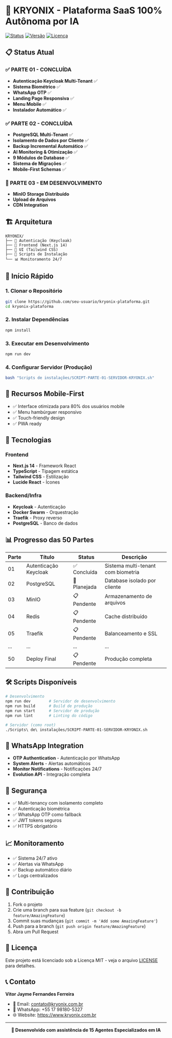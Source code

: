# 🚀 KRYONIX - Plataforma SaaS 100% Autônoma por IA

[![Status](https://img.shields.io/badge/Status-PARTE_02_CONCLUÍDA-brightgreen)](https://github.com/kryonix-ai)
[![Versão](https://img.shields.io/badge/Versão-1.0.0-blue)](https://github.com/kryonix-ai)
[![Licença](https://img.shields.io/badge/Licença-MIT-yellow)](LICENSE)

## 📋 Status Atual

### ✅ PARTE 01 - CONCLUÍDA
- **Autenticação Keycloak Multi-Tenant** ✅
- **Sistema Biométrico** ✅
- **WhatsApp OTP** ✅
- **Landing Page Responsiva** ✅
- **Menu Mobile** ✅
- **Instalador Automático** ✅

### ✅ PARTE 02 - CONCLUÍDA
- **PostgreSQL Multi-Tenant** ✅
- **Isolamento de Dados por Cliente** ✅
- **Backup Incremental Automático** ✅
- **AI Monitoring & Otimização** ✅
- **9 Módulos de Database** ✅
- **Sistema de Migrações** ✅
- **Mobile-First Schemas** ✅

### 🚧 PARTE 03 - EM DESENVOLVIMENTO
- **MinIO Storage Distribuído**
- **Upload de Arquivos**
- **CDN Integration**

## 🏗️ Arquitetura

```
KRYONIX/
├── 🔐 Autenticação (Keycloak)
├── 📱 Frontend (Next.js 14)
├── 🎨 UI (Tailwind CSS)
├── 🔧 Scripts de Instalação
└── 📊 Monitoramento 24/7
```

## 🚀 Início Rápido

### 1. Clonar o Repositório
```bash
git clone https://github.com/seu-usuario/kryonix-plataforma.git
cd kryonix-plataforma
```

### 2. Instalar Dependências
```bash
npm install
```

### 3. Executar em Desenvolvimento
```bash
npm run dev
```

### 4. Configurar Servidor (Produção)
```bash
bash "Scripts de instalações/SCRIPT-PARTE-01-SERVIDOR-KRYONIX.sh"
```

## 📱 Recursos Mobile-First

- ✅ Interface otimizada para 80% dos usuários mobile
- ✅ Menu hambúrguer responsivo
- ✅ Touch-friendly design
- ✅ PWA ready

## 🔧 Tecnologias

### Frontend
- **Next.js 14** - Framework React
- **TypeScript** - Tipagem estática
- **Tailwind CSS** - Estilização
- **Lucide React** - Ícones

### Backend/Infra
- **Keycloak** - Autenticação
- **Docker Swarm** - Orquestração
- **Traefik** - Proxy reverso
- **PostgreSQL** - Banco de dados

## 📊 Progresso das 50 Partes

| Parte | Título | Status | Descrição |
|-------|--------|--------|-----------|
| 01 | Autenticação Keycloak | ✅ Concluída | Sistema multi-tenant com biometria |
| 02 | PostgreSQL | 🚧 Planejada | Database isolado por cliente |
| 03 | MinIO | 📋 Pendente | Armazenamento de arquivos |
| 04 | Redis | 📋 Pendente | Cache distribuído |
| 05 | Traefik | 📋 Pendente | Balanceamento e SSL |
| ... | ... | ... | ... |
| 50 | Deploy Final | 📋 Pendente | Produção completa |

## 🛠️ Scripts Disponíveis

```bash
# Desenvolvimento
npm run dev        # Servidor de desenvolvimento
npm run build      # Build de produção
npm run start      # Servidor de produção
npm run lint       # Linting do código

# Servidor (como root)
./Scripts\ de\ instalações/SCRIPT-PARTE-01-SERVIDOR-KRYONIX.sh
```

## 📱 WhatsApp Integration

- **OTP Authentication** - Autenticação por WhatsApp
- **System Alerts** - Alertas automáticos
- **Monitor Notifications** - Notificações 24/7
- **Evolution API** - Integração completa

## 🔐 Segurança

- ✅ Multi-tenancy com isolamento completo
- ✅ Autenticação biométrica
- ✅ WhatsApp OTP como fallback
- ✅ JWT tokens seguros
- ✅ HTTPS obrigatório

## 📈 Monitoramento

- ✅ Sistema 24/7 ativo
- ✅ Alertas via WhatsApp
- ✅ Backup automático diário
- ✅ Logs centralizados

## 👥 Contribuição

1. Fork o projeto
2. Crie uma branch para sua feature (`git checkout -b feature/AmazingFeature`)
3. Commit suas mudanças (`git commit -m 'Add some AmazingFeature'`)
4. Push para a branch (`git push origin feature/AmazingFeature`)
5. Abra um Pull Request

## 📄 Licença

Este projeto está licenciado sob a Licença MIT - veja o arquivo [LICENSE](LICENSE) para detalhes.

## 📞 Contato

**Vitor Jayme Fernandes Ferreira**
- 📧 Email: contato@kryonix.com.br
- 📱 WhatsApp: +55 17 98180-5327
- 🌐 Website: https://www.kryonix.com.br

---

<div align="center">
  <strong>🤖 Desenvolvido com assistência de 15 Agentes Especializados em IA</strong>
</div>
